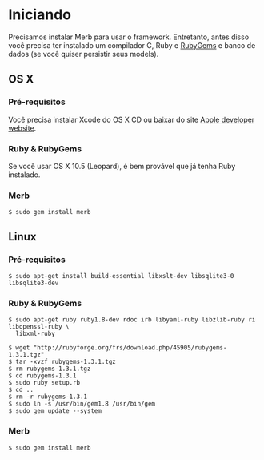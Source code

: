 # Iniciando
Precisamos instalar Merb para usar o framework. Entretanto, antes disso você precisa ter instalado um compilador C, Ruby e [RubyGems](http://www.rubygems.org/) e banco de dados (se você quiser persistir seus models).

## OS X

### Pré-requisitos
Você precisa instalar Xcode do OS X CD ou baixar do site [Apple developer website](http://developer.apple.com/technology/xcode.html).

### Ruby & RubyGems
Se você usar OS X 10.5 (Leopard), é bem provável que já tenha Ruby instalado.

### Merb
    $ sudo gem install merb


## Linux

### Pré-requisitos

    $ sudo apt-get install build-essential libxslt-dev libsqlite3-0 libsqlite3-dev

### Ruby & RubyGems

    $ sudo apt-get ruby ruby1.8-dev rdoc irb libyaml-ruby libzlib-ruby ri libopenssl-ruby \
      libxml-ruby

    $ wget "http://rubyforge.org/frs/download.php/45905/rubygems-1.3.1.tgz"
    $ tar -xvzf rubygems-1.3.1.tgz
    $ rm rubygems-1.3.1.tgz
    $ cd rubygems-1.3.1
    $ sudo ruby setup.rb
    $ cd ..
    $ rm -r rubygems-1.3.1
    $ sudo ln -s /usr/bin/gem1.8 /usr/bin/gem
    $ sudo gem update --system


### Merb

    $ sudo gem install merb
